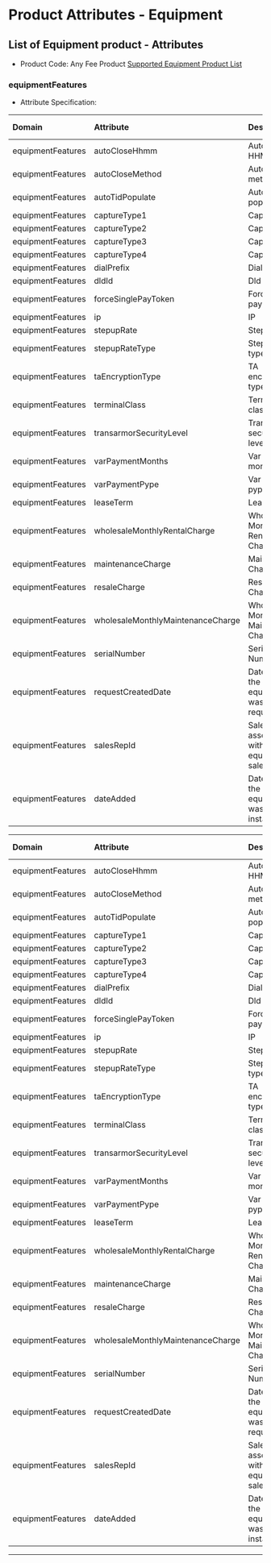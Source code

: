 # Product Attributes - Equipment 

## List of Equipment  product - Attributes 

* Product Code: Any Fee Product  [Supported Equipment Product List ](?path=docs/specification/products_equipments.md)

### equipmentFeatures

* Attribute Specification:

<!-- type: tab 
titles: UMM, North, GMA 
-->
|Domain        | Attribute                    | Description                                       | Values        | Value Description                                         | 
|:-------------|:-----------------------------|:--------------------------------------------------|:--------------|:----------------------------------------------------------|
|equipmentFeatures|autoCloseHhmm|Auto close HHMM|||
|equipmentFeatures|autoCloseMethod|Auto close method|||
|equipmentFeatures|autoTidPopulate|Auto tid populate|||
|equipmentFeatures|captureType1|Capture 1|||
|equipmentFeatures|captureType2|Capture 2|||
|equipmentFeatures|captureType3|Capture 3|||
|equipmentFeatures|captureType4|Capture 4|||
|equipmentFeatures|dialPrefix|Dial prefix|||
|equipmentFeatures|dldId|Dld id|||
|equipmentFeatures|forceSinglePayToken|Force single pay token|||
|equipmentFeatures|ip|IP|||
|equipmentFeatures|stepupRate|Step up rate|||
|equipmentFeatures|stepupRateType|Step up rate type|||
|equipmentFeatures|taEncryptionType|TA encryption type|||
|equipmentFeatures|terminalClass|Terminal class|||
|equipmentFeatures|transarmorSecurityLevel|Transarmor security level|||
|equipmentFeatures|varPaymentMonths|Var payment months|||
|equipmentFeatures|varPaymentPype|Var payment pype|||
|equipmentFeatures|leaseTerm|Lease Term|||
|equipmentFeatures|wholesaleMonthlyRentalCharge|Wholesale Monthly Rental Charge|||
|equipmentFeatures|maintenanceCharge|Maintenance Charge|||
|equipmentFeatures|resaleCharge|Resale Charge|||
|equipmentFeatures|wholesaleMonthlyMaintenanceCharge|Wholesale Monthly Maintenance Charge|||
|equipmentFeatures|serialNumber|Serial Number|||
|equipmentFeatures|requestCreatedDate|Date when the equipment was requested|||
|equipmentFeatures|salesRepId|Sales Rep associated with the equipment sale/lease|||
|equipmentFeatures|dateAdded|Date when the equipment was installed|||

<!-- type: tab -->

|Domain        | Attribute                    | Description                                       | Values        | Value Description                                         | 
|:-------------|:-----------------------------|:--------------------------------------------------|:--------------|:----------------------------------------------------------|
|equipmentFeatures|autoCloseHhmm|Auto close HHMM|||
|equipmentFeatures|autoCloseMethod|Auto close method|||
|equipmentFeatures|autoTidPopulate|Auto tid populate|||
|equipmentFeatures|captureType1|Capture 1|||
|equipmentFeatures|captureType2|Capture 2|||
|equipmentFeatures|captureType3|Capture 3|||
|equipmentFeatures|captureType4|Capture 4|||
|equipmentFeatures|dialPrefix|Dial prefix|||
|equipmentFeatures|dldId|Dld id|||
|equipmentFeatures|forceSinglePayToken|Force single pay token|||
|equipmentFeatures|ip|IP|||
|equipmentFeatures|stepupRate|Step up rate|||
|equipmentFeatures|stepupRateType|Step up rate type|||
|equipmentFeatures|taEncryptionType|TA encryption type|||
|equipmentFeatures|terminalClass|Terminal class|||
|equipmentFeatures|transarmorSecurityLevel|Transarmor security level|||
|equipmentFeatures|varPaymentMonths|Var payment months|||
|equipmentFeatures|varPaymentPype|Var payment pype|||
|equipmentFeatures|leaseTerm|Lease Term|||
|equipmentFeatures|wholesaleMonthlyRentalCharge|Wholesale Monthly Rental Charge|||
|equipmentFeatures|maintenanceCharge|Maintenance Charge|||
|equipmentFeatures|resaleCharge|Resale Charge|||
|equipmentFeatures|wholesaleMonthlyMaintenanceCharge|Wholesale Monthly Maintenance Charge|||
|equipmentFeatures|serialNumber|Serial Number|||
|equipmentFeatures|requestCreatedDate|Date when the equipment was requested|||
|equipmentFeatures|salesRepId|Sales Rep associated with the equipment sale/lease|||
|equipmentFeatures|dateAdded|Date when the equipment was installed|||

<!-- type: tab -->
<!-- type: tab-end -->

---
